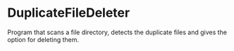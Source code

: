 # DuplicateFileDeleter
Program that scans a file directory, detects the duplicate files and gives the option for deleting them.
